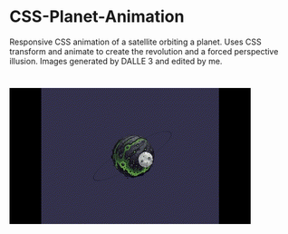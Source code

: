 # CSS-Planet-Animation
Responsive CSS animation of a satellite orbiting a planet. Uses CSS transform and animate to create the revolution and a forced perspective illusion. Images generated by DALLE 3 and edited by me.

#
![](https://github.com/GucciGib/CSS-Planet-Animation/blob/main/images/AnimationClip.gif)

